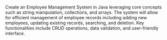 Create an Employee Management System in Java leveraging core concepts such as string manipulation, collections, and arrays. The system will allow for efficient management of employee records 
including adding new employees, updating existing records, searching, and deletion. Key functionalities include CRUD operations, data validation, and user-friendly interface.

